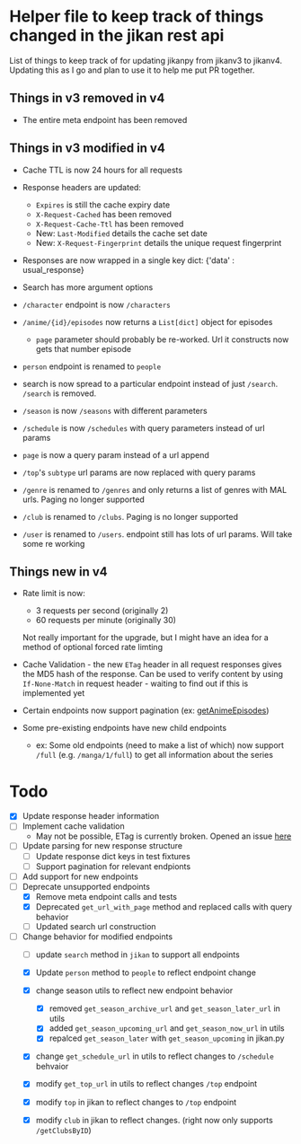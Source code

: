 # Helper file to keep track of things changed in the jikan rest api

List of things to keep track of for updating jikanpy from jikanv3 to jikanv4. 
Updating this as I go and plan to use it to help me put PR together.

## Things in v3 removed in v4
- The entire meta endpoint has been removed

## Things in v3 modified in v4
- Cache TTL is now 24 hours for all requests
- Response headers are updated:
	- `Expires` is still the cache expiry date
	- `X-Request-Cached` has been removed
	- `X-Request-Cache-Ttl` has been removed
	- New: `Last-Modified` details the cache set date
	- New: `X-Request-Fingerprint` details the unique request fingerprint

- Responses are now wrapped in a single key dict: {'data' : usual_response}
- Search has more argument options
- `/character` endpoint is now `/characters`
- `/anime/{id}/episodes` now returns a `List[dict]` object for episodes
	- `page` parameter should probably be re-worked. Url it constructs now gets that number episode
- `person` endpoint is renamed to `people`
- search is now spread to a particular endpoint instead of just `/search`. `/search` is removed.
- `/season` is now `/seasons` with different parameters
- `/schedule` is now `/schedules` with query parameters instead of url params
- `page` is now a query param instead of a url append
- `/top`'s `subtype` url params are now replaced with query params
- `/genre` is renamed to `/genres` and only returns a list of genres with MAL urls. Paging no longer supported
- `/club` is renamed to `/clubs`. Paging is no longer supported
- `/user` is renamed to `/users`. endpoint still has lots of url params. Will take some re working

## Things new in v4

- Rate limit is now:
	- 3 requests per second (originally 2)
	- 60 requests per minute (originally 30)

	Not really important for the upgrade, but I might have an idea
	for a method of optional forced rate limting

- Cache Validation - the new `ETag` header in all request responses gives the MD5 hash of the response. Can be used
	to verify content by using `If-None-Match` in request header
		- waiting to find out if this is implemented yet

- Certain endpoints now support pagination (ex: [getAnimeEpisodes](https://docs.api.jikan.moe/#tag/anime/operation/getAnimeEpisodes))

- Some pre-existing endpoints have new child endpoints
	- ex: Some old endpoints (need to make a list of which) now support `/full` (e.g. `/manga/1/full`) to get all information about the series



# Todo
- [X] Update response header information
- [ ] Implement cache validation
	- May not be possible, ETag is currently broken. Opened an issue [here](https://github.com/jikan-me/jikan-rest/issues/322)
- [ ] Update parsing for new response structure
	- [ ] Update response dict keys in test fixtures
	- [ ] Support pagination for relevant endpionts
- [ ] Add support for new endpoints
- [ ] Deprecate unsupported endpoints
	- [X] Remove meta endpoint calls and tests
	- [X] Deprecated `get_url_with_page` method and replaced calls with query behavior
	- [ ] Updated search url construction
- [ ] Change behavior for modified endpoints
	- [ ] update `search` method in `jikan` to support all endpoints
	- [X] Update `person` method to `people` to reflect endpoint change
	- [X] change season utils to reflect new endpoint behavior
		- [X] removed `get_season_archive_url` and `get_season_later_url` in utils
		- [X] added `get_season_upcoming_url` and `get_season_now_url` in utils
		- [X] repalced `get_season_later` with `get_season_upcoming` in jikan.py
	- [X] change `get_schedule_url` in utils to reflect changes to `/schedule` behvaior
	- [X] modify `get_top_url` in utils to reflect changes `/top` endpoint 
	- [X] modify `top` in jikan to reflect changes to `/top` endpoint
	- [X] modify `club` in jikan to reflect changes. (right now only supports `/getClubsByID`)
	